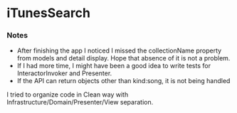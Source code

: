 # iTunesSearch

### Notes

- After finishing the app I noticed I missed the collectionName property from models and detail display. Hope that absence of it is not a problem.
- If I had more time, I might have been a good idea to write tests for InteractorInvoker and Presenter.
- If the API can return objects other than kind:song, it is not being handled

I tried to organize code in Clean way with Infrastructure/Domain/Presenter/View separation.
